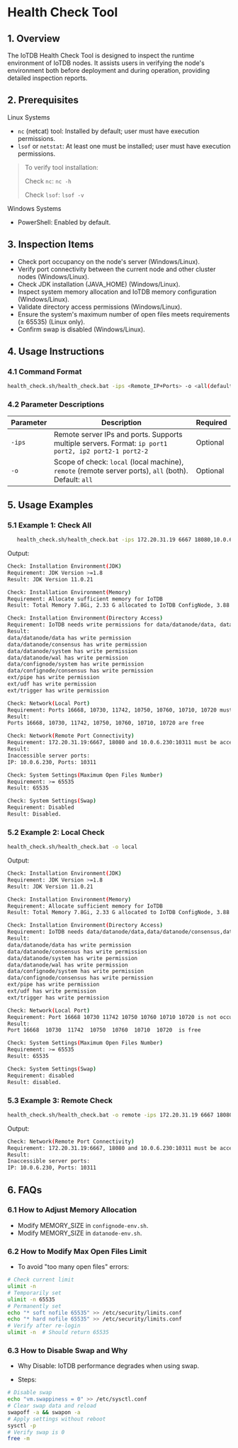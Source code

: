 <!--

    Licensed to the Apache Software Foundation (ASF) under one
    or more contributor license agreements.  See the NOTICE file
    distributed with this work for additional information
    regarding copyright ownership.  The ASF licenses this file
    to you under the Apache License, Version 2.0 (the
    "License"); you may not use this file except in compliance
    with the License.  You may obtain a copy of the License at
    
        http://www.apache.org/licenses/LICENSE-2.0
    
    Unless required by applicable law or agreed to in writing,
    software distributed under the License is distributed on an
    "AS IS" BASIS, WITHOUT WARRANTIES OR CONDITIONS OF ANY
    KIND, either express or implied.  See the License for the
    specific language governing permissions and limitations
    under the License.

-->

# Health Check Tool

## 1. Overview
The IoTDB Health Check Tool is designed to inspect the runtime environment of IoTDB nodes. It assists users in verifying the node's environment both before deployment and during operation, providing detailed inspection reports.


## 2. Prerequisites

Linux Systems

* `nc` (netcat) tool: Installed by default; user must have execution permissions.
* `lsof` or `netstat`: At least one must be installed; user must have execution permissions.

> To verify tool installation:
> 
>Check `nc`: `nc -h`
> 
>Check `lsof`: `lsof -v`

Windows Systems

* PowerShell: Enabled by default.

## 3. Inspection Items
* Check port occupancy on the node's server (Windows/Linux).
* Verify port connectivity between the current node and other cluster nodes (Windows/Linux).
* Check JDK installation (JAVA_HOME) (Windows/Linux).
* Inspect system memory allocation and IoTDB memory configuration (Windows/Linux).
* Validate directory access permissions (Windows/Linux).
* Ensure the system's maximum number of open files meets requirements (≥ 65535) (Linux only).
* Confirm swap is disabled (Windows/Linux).

## 4. Usage Instructions
### 4.1 Command Format
```bash
health_check.sh/health_check.bat -ips <Remote_IP+Ports> -o <all(default)/remote/local>
```
### 4.2 Parameter Descriptions

|**Parameter** |**Description**                                                                                               | ​**Required** |
| --------------------- | --------------------------------------------------------------------------------------------------------------------- | ---------------------- |
| `-ips`          | Remote server IPs and ports. Supports multiple servers. Format: `ip port1 port2, ip2 port2-1 port2-2`           | Optional             |
| `-o`            | Scope of check: `local` (local machine), `remote` (remote server ports), `all` (both). Default: `all` | Optional             |


## 5. Usage Examples
### 5.1 Example 1: Check All
```bash
   health_check.sh/health_check.bat -ips 172.20.31.19 6667 18080,10.0.6.230 10311
```   

Output:

```bash
Check: Installation Environment(JDK)
Requirement: JDK Version >=1.8
Result: JDK Version 11.0.21

Check: Installation Environment(Memory)
Requirement: Allocate sufficient memory for IoTDB
Result: Total Memory 7.8Gi, 2.33 G allocated to IoTDB ConfigNode, 3.88 G allocated to IoTDB DataNode

Check: Installation Environment(Directory Access)
Requirement: IoTDB needs write permissions for data/datanode/data, data/datanode/consensus, data/datanode/system, data/datanode/wal, data/confignode/system, data/confignode/consensus, ext/pipe, ext/udf, ext/trigger.
Result:
data/datanode/data has write permission
data/datanode/consensus has write permission
data/datanode/system has write permission
data/datanode/wal has write permission
data/confignode/system has write permission
data/confignode/consensus has write permission
ext/pipe has write permission
ext/udf has write permission
ext/trigger has write permission

Check: Network(Local Port)
Requirement: Ports 16668, 10730, 11742, 10750, 10760, 10710, 10720 must be unoccupied
Result:
Ports 16668, 10730, 11742, 10750, 10760, 10710, 10720 are free

Check: Network(Remote Port Connectivity)
Requirement: 172.20.31.19:6667, 18080 and 10.0.6.230:10311 must be accessible
Result:
Inaccessible server ports:
IP: 10.0.6.230, Ports: 10311

Check: System Settings(Maximum Open Files Number)
Requirement: >= 65535
Result: 65535

Check: System Settings(Swap)
Requirement: Disabled
Result: Disabled.
```

### 5.2 Example 2: Local Check

```bash
health_check.sh/health_check.bat -o local
```

Output:

```bash
Check: Installation Environment(JDK)
Requirement: JDK Version >=1.8
Result: JDK Version 11.0.21

Check: Installation Environment(Memory)
Requirement: Allocate sufficient memory for IoTDB
Result: Total Memory 7.8Gi, 2.33 G allocated to IoTDB ConfigNode, 3.88 G allocated to IoTDB DataNode

Check: Installation Environment(Directory Access)
Requirement: IoTDB needs data/datanode/data,data/datanode/consensus,data/datanode/system,data/datanode/wal,data/confignode/system,data/confignode/consensus,ext/pipe,ext/udf,ext/trigger write permission.
Result: 
data/datanode/data has write permission
data/datanode/consensus has write permission
data/datanode/system has write permission
data/datanode/wal has write permission
data/confignode/system has write permission
data/confignode/consensus has write permission
ext/pipe has write permission
ext/udf has write permission
ext/trigger has write permission

Check: Network(Local Port)
Requirement: Port 16668 10730 11742 10750 10760 10710 10720 is not occupied
Result: 
Port 16668  10730  11742  10750  10760  10710  10720  is free

Check: System Settings(Maximum Open Files Number)
Requirement: >= 65535
Result: 65535

Check: System Settings(Swap)
Requirement: disabled
Result: disabled.
```

### 5.3 Example 3: Remote Check
```bash
health_check.sh/health_check.bat -o remote -ips 172.20.31.19 6667 18080,10.0.6.230 10311
```

Output:

```bash
Check: Network(Remote Port Connectivity)
Requirement: 172.20.31.19:6667, 18080 and 10.0.6.230:10311 must be accessible
Result:
Inaccessible server ports:
IP: 10.0.6.230, Ports: 10311
```

## 6. FAQs
### 6.1 How to Adjust Memory Allocation

* Modify MEMORY\_SIZE in `confignode-env.sh`.
* Modify MEMORY\_SIZE in `datanode-env.sh`.

### 6.2 How to Modify Max Open Files Limit

* To avoid "too many open files" errors:

```bash
# Check current limit
ulimit -n
# Temporarily set
ulimit -n 65535
# Permanently set
echo "* soft nofile 65535" >> /etc/security/limits.conf
echo "* hard nofile 65535" >> /etc/security/limits.conf
# Verify after re-login
ulimit -n  # Should return 65535
```

### 6.3 How to Disable Swap and Why
* Why Disable:
IoTDB performance degrades when using swap.

* Steps:

```bash
# Disable swap
echo "vm.swappiness = 0" >> /etc/sysctl.conf
# Clear swap data and reload
swapoff -a && swapon -a
# Apply settings without reboot
sysctl -p
# Verify swap is 0
free -m
```